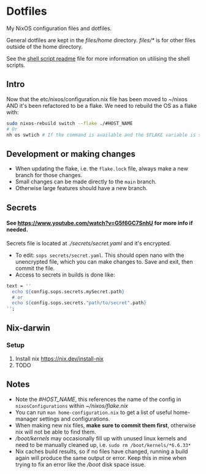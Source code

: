# Dotfiles

My NixOS configuration files and dotfiles.

General dotfiles are kept in the *files/home* directory. *files/\** is for other files outside of the home directory.

See the [shell script readme](files/home/.shell_scripts/README.md) file for more information on utilising the shell scripts.

## Intro

Now that the etc/nixos/configuration.nix file has been moved to ~/nixos AND it's been refactored to be a flake. We need to rebuild the OS as a flake with:
```bash
sudo nixos-rebuild switch --flake ./#HOST_NAME
# Or
nh os swtich # If the command is available and the $FLAKE variable is set.
```

## Development or making changes

- When updating the flake, i.e. the `flake.lock` file, always make a new branch for those changes.
- Small changes can be made directly to the `main` branch.
- Otherwise large features should have a new branch.

## Secrets

#### See https://www.youtube.com/watch?v=G5f6GC7SnhU for more info if needed.
Secrets file is located at *./secrets/secret.yaml* and it's encrypted.
- To edit: `sops secrets/secret.yaml`. This should open nano with the unencrypted file, which you can make changes to. Save and exit, then commit the file.
- Access to secrets in builds is done like:
```nix
text = ''
  echo ${config.sops.secrets.mySecret.path}
  # or
  echo ${config.sops.secrets."path/to/secret".path}
'';
```

## Nix-darwin

### Setup

1. Install nix https://nix.dev/install-nix
2. TODO


## Notes

* Note the *#HOST_NAME*, this references the name of the config in `nixosConfigurations` within *~/nixos/flake.nix*
* You can run `man home-configuration.nix` to get a list of useful home-manager settings and configurations.
* When making new nix files, **make sure to commit them first**, otherwise nix will not be able to find them.
* */boot/kernels* may occasionally fill up with unused linux kernels and need to be manually cleaned up, i.e. `sudo rm /boot/kernels/*6.6.33*`
* Nix caches build results, so if no files have changed, running a build again will produce the same output or error. Keep this in mine when trying to fix an error like the */boot* disk space issue.
